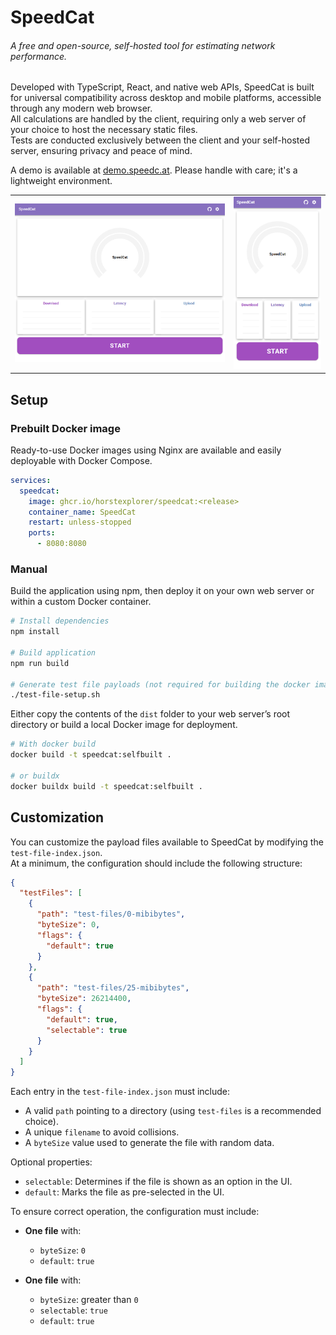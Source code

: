 # SpeedCat
###### A free and open-source, self-hosted tool for estimating network performance.  

Developed with TypeScript, React, and native web APIs, SpeedCat is built for universal compatibility across desktop and mobile platforms, accessible through any modern web browser.  
All calculations are handled by the client, requiring only a web server of your choice to host the necessary static files.  
Tests are conducted exclusively between the client and your self-hosted server, ensuring privacy and peace of mind.  

A demo is available at [demo.speedc.at](https://demo.speedc.at). Please handle with care; it's a lightweight environment.

<table>
  <tr>
    <td>
      <img src=".github/images/desktop.png" alt="Speedcat Desktop View">
    </td>
    <td>
      <img src=".github/images/mobile.png" alt="Speedcat Mobile View">
    </td>
  </tr>
</table>

## Setup
### Prebuilt Docker image
Ready-to-use Docker images using Nginx are available and easily deployable with Docker Compose.
```yaml
services:
  speedcat:
    image: ghcr.io/horstexplorer/speedcat:<release>
    container_name: SpeedCat
    restart: unless-stopped
    ports:
      - 8080:8080
```

### Manual
Build the application using npm, then deploy it on your own web server or within a custom Docker container.
```bash
# Install dependencies
npm install

# Build application
npm run build

# Generate test file payloads (not required for building the docker image in the next step)
./test-file-setup.sh
```
Either copy the contents of the `dist` folder to your web server’s root directory or build a local Docker image for deployment.
```bash
# With docker build
docker build -t speedcat:selfbuilt .

# or buildx
docker buildx build -t speedcat:selfbuilt .
```

## Customization
You can customize the payload files available to SpeedCat by modifying the `test-file-index.json`.  
At a minimum, the configuration should include the following structure:
```json
{
  "testFiles": [
    {
      "path": "test-files/0-mibibytes",
      "byteSize": 0,
      "flags": {
        "default": true
      }
    },
    {
      "path": "test-files/25-mibibytes",
      "byteSize": 26214400,
      "flags": {
        "default": true,
        "selectable": true
      }
    }
  ]
}
```
Each entry in the `test-file-index.json` must include:

- A valid `path` pointing to a directory (using `test-files` is a recommended choice).
- A unique `filename` to avoid collisions.
- A `byteSize` value used to generate the file with random data.

Optional properties:

- `selectable`: Determines if the file is shown as an option in the UI.
- `default`: Marks the file as pre-selected in the UI.

To ensure correct operation, the configuration must include:

- **One file** with:
    - `byteSize`: `0`
    - `default`: `true`

- **One file** with:
    - `byteSize`: greater than `0`
    - `selectable`: `true`
    - `default`: `true`